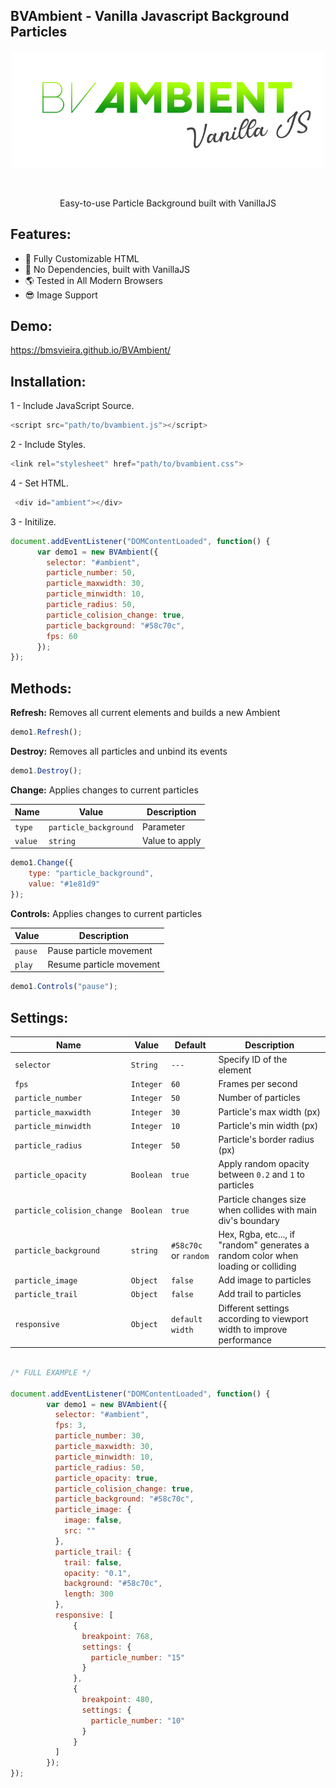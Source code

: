 BVAmbient - Vanilla Javascript Background Particles 
--
<p align="center">
<img width="500" src="https://raw.githubusercontent.com/BMSVieira/BVAmbient/main/demo-template/images/BV.png">
</p>
<br>
<p align="center">
Easy-to-use Particle Background built with VanillaJS
</p>

Features:
-
- 🔧 Fully Customizable HTML
- 💪 No Dependencies, built with VanillaJS
- 🌎 Tested in All Modern Browsers
- 😎 Image Support

Demo:
-
https://bmsvieira.github.io/BVAmbient/

Installation:
-

1 - Include JavaScript Source.
```javascript
<script src="path/to/bvambient.js"></script>
```
2 - Include Styles.
```javascript
<link rel="stylesheet" href="path/to/bvambient.css">
```
4 - Set HTML.
```javascript
 <div id="ambient"></div>
```
3 - Initilize.
```javascript
document.addEventListener("DOMContentLoaded", function() {
      var demo1 = new BVAmbient({
        selector: "#ambient",
        particle_number: 50,
        particle_maxwidth: 30,
        particle_minwidth: 10,
        particle_radius: 50,
        particle_colision_change: true,
        particle_background: "#58c70c",
        fps: 60
      });
});
```
Methods:
-

<b>Refresh:</b>
Removes all current elements and builds a new Ambient

```javascript
demo1.Refresh();
```

<b>Destroy:</b>
Removes all particles and unbind its events

```javascript
demo1.Destroy();
```

<b>Change:</b>
Applies changes to current particles

| Name | Value | Description |
| --- | --- | --- |
| `type` | `particle_background` | Parameter |
| `value` | `string` | Value to apply |

```javascript
demo1.Change({
    type: "particle_background",
    value: "#1e81d9"
});
```

<b>Controls:</b>
Applies changes to current particles

| Value | Description |
| --- | --- |
| `pause` | Pause particle movement |
| `play` | Resume particle movement |

```javascript
demo1.Controls("pause");
```

Settings:
-
| Name | Value | Default | Description |
| --- | --- | --- | --- |
| `selector` | `String`  | `---` |  Specify ID of the element|
| `fps` | `Integer` | `60` | Frames per second |
| `particle_number` | `Integer` | `50` |  Number of particles|
| `particle_maxwidth` | `Integer` | `30` |  Particle's max width (px) |
| `particle_minwidth` | `Integer` | `10` | Particle's min width (px) |
| `particle_radius` | `Integer` | `50` | Particle's border radius (px) 
| `particle_opacity` | `Boolean` | `true` | Apply random opacity between `0.2` and `1` to particles |
| `particle_colision_change` | `Boolean` | `true` | Particle changes size when collides with main div's boundary |
| `particle_background` | `string` | `#58c70c` or `random` | Hex, Rgba, etc..., if "random" generates a random color when loading or colliding |
| `particle_image` | `Object` | `false` | Add image to particles |
| `particle_trail` | `Object` | `false` | Add trail to particles |
| `responsive` | `Object` | `default width` | Different settings according to viewport width to improve performance |

```javascript

/* FULL EXAMPLE */

document.addEventListener("DOMContentLoaded", function() {
        var demo1 = new BVAmbient({
          selector: "#ambient",
          fps: 3,
          particle_number: 30,
          particle_maxwidth: 30,
          particle_minwidth: 10,
          particle_radius: 50,
          particle_opacity: true,
          particle_colision_change: true,
          particle_background: "#58c70c",
          particle_image: {
            image: false,
            src: ""
          },
          particle_trail: {
            trail: false,
            opacity: "0.1",
            background: "#58c70c",
            length: 300
          },
          responsive: [
              {
                breakpoint: 768,
                settings: {
                  particle_number: "15"
                }
              },
              {
                breakpoint: 480,
                settings: {
                  particle_number: "10"
                }
              }
          ]
        });
});
```
